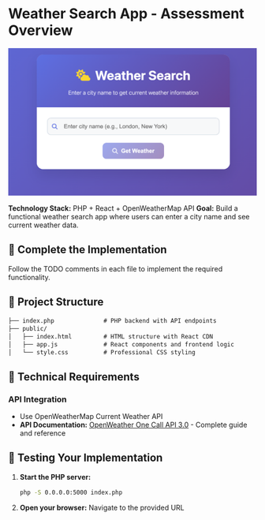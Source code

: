 # Weather Search App -  Assessment Overview

![Weather App Screenshot](weatherappscreenshot.png)


**Technology Stack:** PHP + React + OpenWeatherMap API
**Goal:** Build a functional weather search app where users can enter a city name and see current weather data.

## 🚀 Complete the Implementation
Follow the TODO comments in each file to implement the required functionality.

## 📁 Project Structure

```
├── index.php              # PHP backend with API endpoints
├── public/
│   ├── index.html         # HTML structure with React CDN
│   ├── app.js             # React components and frontend logic
│   └── style.css          # Professional CSS styling
```

## 🔧 Technical Requirements

### API Integration
- Use OpenWeatherMap Current Weather API
- **API Documentation:** [OpenWeather One Call API 3.0](https://openweathermap.org/api/one-call-3) - Complete guide and reference


## 🧪 Testing Your Implementation

1. **Start the PHP server:**
   ```bash
   php -S 0.0.0.0:5000 index.php
   ```

2. **Open your browser:** Navigate to the provided URL

